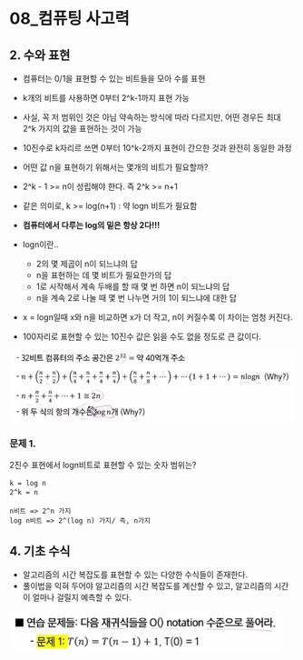 # 08_컴퓨팅 사고력

## 2. 수와 표현

* 컴퓨터는 0/1을 표현할 수 있는 비트들을 모아 수를 표현
* k개의 비트를 사용하면 0부터 2^k-1까지 표현 가능
* 사실, 꼭 저 범위인 것은 아님 약속하는 방식에 따라 다르지만, 어떤 경우든 최대 2^k 가지의 값을 표현하는 것이 가능
* 10진수로 k자리르 쓰면 0부터 10^k-2까지 표현이 간으한 것과 완전히 동일한 과정



* 어떤 값 n을 표현하기 위해서는 몇개의 비트가 필요할까?
* 2^k - 1 >= n이 성립해야 한다. 즉 2^k >= n+1
* 같은 의미로, k >= log(n+1) : 약 logn 비트가 필요함

* **컴퓨터에서 다루는 log의 밑은 항상 2다!!!**



* logn이란..
  * 2의 몇 제곱이 n이 되느냐의 답
  * n을 표현하는 데 몇 비트가 필요한가의 답
  * 1로 시작해서 계속 두배를 할 때 몇 번 하면 n이 되느냐의 답
  * n을 계속 2로 나눌 때 몇 번 나누면 거의 1이 되느냐에 대한 답



* x = logn일때 x와 n을 비교하면 x가 더 작고, n이 커질수록 이 차이는 엄청 커진다.
* 100자리로 표현할 수 있는 10진수 값은 읽을 수도 없을 정도로 큰 값이다.

<img src="08_컴퓨팅사고력.assets/image-20220326202250809.png" alt="image-20220326202250809" style="zoom:67%;" />

### 문제 1.

2진수 표현에서 logn비트로 표현할 수 있는 숫자 범위는?

```
k = log n
2^k = n

n비트 => 2^n 가지
log n비트 => 2^(log n) 가지/ 즉, n가지
```





## 4. 기초 수식

* 알고리즘의 시간 복잡도를 표현할 수 있는 다양한 수식들이 존재한다.
* 풀이법을 익혀 두어야 알고리즘의 시간 복잡도를 계산할 수 있고, 알고리즘의 시간이 얼마나 걸릴지 예측할 수 있다.



<img src="08_컴퓨팅사고력.assets/image-20220326194036646.png" alt="image-20220326194036646" style="zoom: 80%;" />